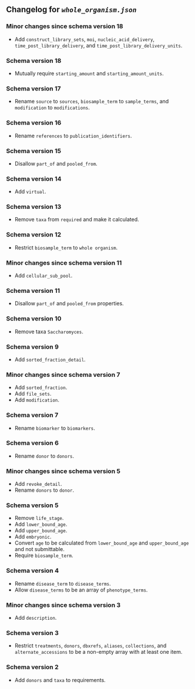 ## Changelog for *`whole_organism.json`*

### Minor changes since schema version 18

* Add `construct_library_sets`, `moi`, `nucleic_acid_delivery`, `time_post_library_delivery`, and `time_post_library_delivery_units`.

### Schema version 18

* Mutually require `starting_amount` and `starting_amount_units`.

### Schema version 17

* Rename `source` to `sources`, `biosample_term` to `sample_terms`, and `modification` to `modifications`.

### Schema version 16

* Rename `references` to `publication_identifiers`.

### Schema version 15

* Disallow `part_of` and `pooled_from`.

### Schema version 14

* Add `virtual`.

### Schema version 13

* Remove `taxa` from `required` and make it calculated.

### Schema version 12

* Restrict `biosample_term` to `whole organism`.

### Minor changes since schema version 11

* Add `cellular_sub_pool`.

### Schema version 11

* Disallow `part_of` and `pooled_from` properties.

### Schema version 10

* Remove taxa `Saccharomyces`.

### Schema version 9

* Add `sorted_fraction_detail`.

### Minor changes since schema version 7

* Add `sorted_fraction`.
* Add `file_sets`.
* Add `modification`.

### Schema version 7

* Rename `biomarker` to `biomarkers`.

### Schema version 6

* Rename `donor` to `donors`.

### Minor changes since schema version 5
* Add `revoke_detail`.
* Rename `donors` to `donor`.

### Schema version 5

* Remove `life_stage`.
* Add `lower_bound_age`.
* Add `upper_bound_age`.
* Add `embryonic`.
* Convert `age` to be calculated from `lower_bound_age` and `upper_bound_age` and not submittable.
* Require `biosample_term`.

### Schema version 4

* Rename `disease_term` to `disease_terms`.
* Allow `disease_terms` to be an array of `phenotype_terms`.

### Minor changes since schema version 3

* Add `description`.

### Schema version 3

* Restrict `treatments`, `donors`, `dbxrefs`, `aliases`, `collections`, and `alternate_accessions` to be a non-empty array with at least one item.

### Schema version 2

* Add `donors` and `taxa` to requirements.
